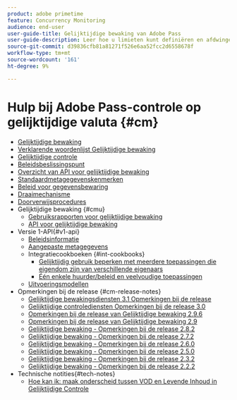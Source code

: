 ```yaml
---
product: adobe primetime
feature: Concurrency Monitoring
audience: end-user
user-guide-title: Gelijktijdige bewaking van Adobe Pass
user-guide-description: Leer hoe u limieten kunt definiëren en afdwingen voor gelijktijdig gebruik in meerdere applicaties.
source-git-commit: d39836cfb81a81271f526e6aa52fcc2d6558678f
workflow-type: tm+mt
source-wordcount: '161'
ht-degree: 9%

---
```



# Hulp bij Adobe Pass-controle op gelijktijdige valuta {#cm}

+ [Gelijktijdige bewaking](cm-home.md)
+ [Verklarende woordenlijst Gelijktijdige bewaking](cm-glossary.md)
+ [Gelijktijdige controle](cm-use-cases.md)
+ [Beleidsbeslissingspunt](cm-policy-decision-point.md)
+ [Overzicht van API voor gelijktijdige bewaking](cm-api-overview.md)
+ [Standaardmetagegevenskenmerken](standard-metadata-attributes.md)
+ [Beleid voor gegevensbewaring](data-retention-policy.md)
+ [Draaimechanisme](throttling-mechanism.md)
+ [Doorverwijsprocedures](cm-escalation-procedures.md)
+ Gelijktijdige bewaking {#cmu}
   + [Gebruiksrapporten voor gelijktijdige bewaking](cm-usage-reports.md)
   + [API voor gelijktijdige bewaking](cmu-api.md)
+ Versie 1-API{#v1-api}
   + [Beleidsinformatie](policy-info-pt-versionone.md)
   + [Aangepaste metagegevens](custom-metadata.md)
   + Integratiecookboeken {#int-cookbooks}
      + [Gelijktijdig gebruik beperken met meerdere toepassingen die eigendom zijn van verschillende eigenaars](restrict-concurr-usage-mult-apps.md)
      + [Één enkele huurder/beleid en veelvoudige toepassingen](single-tenant-policy-mult-app.md)
   + [Uitvoeringsmodellen](implementation-models.md)
+ Opmerkingen bij de release {#cm-release-notes}
   + [Gelijktijdige bewakingsdiensten 3.1 Opmerkingen bij de release](rn-cm-services-31.md)
   + [Gelijktijdige controlediensten Opmerkingen bij de release 3.0](rn-cm-services-30.md)
   + [Opmerkingen bij de release van Gelijktijdige bewaking 2.9.6](rn-cm-296.md)
   + [Opmerkingen bij de release van Gelijktijdige bewaking 2.9](rn-cm-29.md)
   + [Gelijktijdige bewaking - Opmerkingen bij de release 2.8.2](rn-cm-282.md)
   + [Gelijktijdige bewaking - Opmerkingen bij de release 2.7.2](rn-cm-272.md)
   + [Gelijktijdige bewaking - Opmerkingen bij de release 2.6.0](rn-cm-260.md)
   + [Gelijktijdige bewaking - Opmerkingen bij de release 2.5.0](rn-cm-250.md)
   + [Gelijktijdige bewaking - Opmerkingen bij de release 2.3.2](rn-cm-232.md)
   + [Gelijktijdige bewaking - Opmerkingen bij de release 2.2.2](rn-cm-222.md)
+ Technische notities{#tech-notes}
   + [Hoe kan ik: maak onderscheid tussen VOD en Levende Inhoud in Gelijktijdige Controle](vod-live-dist.md)

<!--    + [Usage reports](usage-rep-versionone.md) -->
